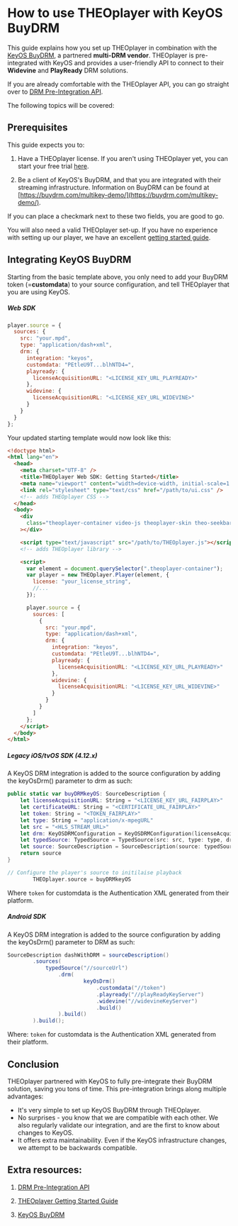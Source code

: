 # How to use THEOplayer with KeyOS BuyDRM

This guide explains how you set up THEOplayer in combination with the [KeyOS BuyDRM](https://www.buydrm.com/keyosplayer), a partnered **multi-DRM vendor**. THEOplayer is pre-integrated with KeyOS and provides a user-friendly API to connect to their **Widevine** and **PlayReady** DRM solutions.

If you are already comfortable with the THEOplayer API, you can go straight over to [DRM Pre-Integration API](pathname:///theoplayer/v6/api-reference/web/interfaces/DRMConfiguration.html).

The following topics will be covered:

## Prerequisites

This guide expects you to:

1. Have a THEOplayer license. If you aren't using THEOplayer yet, you can start your free trial [here](https://portal.theoplayer.com).

2. Be a client of KeyOS's BuyDRM, and that you are integrated with their streaming infrastructure. Information on BuyDRM can be found at [https://buydrm.com/multikey-demo/](https://buydrm.com/multikey-demo/).

If you can place a checkmark next to these two fields, you are good to go.

You will also need a valid THEOplayer set-up. If you have no experience with setting up our player, we have an excellent [getting started guide](../../../getting-started/01-sdks/01-web/00-getting-started.mdx).

## Integrating KeyOS BuyDRM

Starting from the basic template above, you only need to add your BuyDRM token (=**customdata**) to your source configuration, and tell THEOplayer that you are using KeyOS.

##### Web SDK

```js
player.source = {
  sources: {
    src: "your.mpd",
    type: "application/dash+xml",
    drm: {
      integration: "keyos",
      customdata: "PEtleU9T...blhNTD4=",
      playready: {
        licenseAcquisitionURL: "<LICENSE_KEY_URL_PLAYREADY>"
      },
      widevine: {
        licenseAcquisitionURL: "<LICENSE_KEY_URL_WIDEVINE>"
      }
    }
  }
};
```

Your updated starting template would now look like this:

```html
<!doctype html>
<html lang="en">
  <head>
    <meta charset="UTF-8" />
    <title>THEOplayer Web SDK: Getting Started</title>
    <meta name="viewport" content="width=device-width, initial-scale=1.0" />
    <link rel="stylesheet" type="text/css" href="/path/to/ui.css" />
    <!-- adds THEOplayer CSS -->
  </head>
  <body>
    <div
      class="theoplayer-container video-js theoplayer-skin theo-seekbar-above-controls"
    ></div>

    <script type="text/javascript" src="/path/to/THEOplayer.js"></script>
    <!-- adds THEOplayer library -->

    <script>
      var element = document.querySelector(".theoplayer-container");
      var player = new THEOplayer.Player(element, {
        license: "your_license_string",
        //...
      });

      player.source = {
        sources: [
          {
            src: "your.mpd",
            type: "application/dash+xml",
            drm: {
              integration: "keyos",
              customdata: "PEtleU9T...blhNTD4=",
              playready: {
                licenseAcquisitionURL: "<LICENSE_KEY_URL_PLAYREADY>"
              },
              widevine: {
                licenseAcquisitionURL: "<LICENSE_KEY_URL_WIDEVINE>"
              }
            }
          }
        ]
      };
    </script>
  </body>
</html>
```

##### Legacy iOS/tvOS SDK (4.12.x)

A KeyOS DRM integration is added to the source configuration by adding the keyOsDrm() parameter to drm as such:

```swift
public static var buyDRMkeyOS: SourceDescription {
    let licenseAcquisitionURL: String = "<LICENSE_KEY_URL_FAIRPLAY>"
    let certificateURL: String = "<CERTIFICATE_URL_FAIRPLAY>"
    let token: String = "<TOKEN_FAIRPLAY>"
    let type: String = "application/x-mpegURL"
    let src = "<HLS_STREAM_URL>"
    let drm: KeyOSDRMConfiguration = KeyOSDRMConfiguration(licenseAcquisitionURL: licenseAcquisitionURL, certificateURL: certificateURL, customdata: token)
    let typedSource: TypedSource = TypedSource(src: src, type: type, drm: drm)
    let source: SourceDescription = SourceDescription(source: typedSource)
    return source
}

// Configure the player's source to initilaise playback
        THEOplayer.source = buyDRMkeyOS

```

Where `token` for customdata is the Authentication XML generated from their platform.

##### Android SDK

A KeyOS DRM integration is added to the source configuration by adding the keyOsDrm() parameter to DRM as such:

```java
SourceDescription dashWithDRM = sourceDescription()
        .sources(
            typedSource("//sourceUrl")
                .drm(
                        keyOsDrm()
                            .customdata("//token")
                            .playready("//playReadyKeyServer")
                            .widevine("//widevineKeyServer")
                            .build()
                ).build()
        ).build();
```

Where:
`token` for customdata is the Authentication XML generated from their platform.

## Conclusion

THEOplayer partnered with KeyOS to fully pre-integrate their BuyDRM solution, saving you tons of time. This pre-integration brings along multiple advantages:

- It's very simple to set up KeyOS BuyDRM through THEOplayer.
- No surprises - you know that we are compatible with each other. We also regularly validate our integration, and are the first to know about changes to KeyOS.
- It offers extra maintainability. Even if the KeyOS infrastructure changes, we attempt to be backwards compatible.

## Extra resources:

1. [DRM Pre-Integration API](pathname:///theoplayer/v6/api-reference/web/interfaces/DRMConfiguration.html)

2. [THEOplayer Getting Started Guide](../../../getting-started/01-sdks/01-web/00-getting-started.mdx)

3. [KeyOS BuyDRM](https://www.buydrm.com/keyosplayer)
